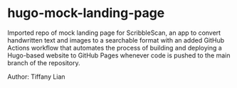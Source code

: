 # hugo-mock-landing-page
Imported repo of mock landing page for ScribbleScan, an app to convert handwritten text and images to a searchable format with an added GitHub Actions workflow that automates the process of building and deploying a Hugo-based website to GitHub Pages whenever code is pushed to the main branch of the repository.

Author: Tiffany Lian
